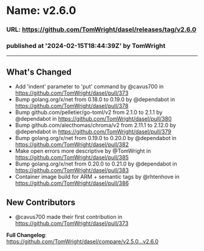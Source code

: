 # Name: v2.6.0 
### URL: https://github.com/TomWright/dasel/releases/tag/v2.6.0
### published at '2024-02-15T18:44:39Z' by TomWright
---
## What's Changed
* Add 'indent' parameter to 'put' command by @cavus700 in https://github.com/TomWright/dasel/pull/373
* Bump golang.org/x/net from 0.18.0 to 0.19.0 by @dependabot in https://github.com/TomWright/dasel/pull/378
* Bump github.com/pelletier/go-toml/v2 from 2.1.0 to 2.1.1 by @dependabot in https://github.com/TomWright/dasel/pull/380
* Bump github.com/alecthomas/chroma/v2 from 2.11.1 to 2.12.0 by @dependabot in https://github.com/TomWright/dasel/pull/379
* Bump golang.org/x/net from 0.19.0 to 0.20.0 by @dependabot in https://github.com/TomWright/dasel/pull/382
* Make open errors more descriptive by @TomWright in https://github.com/TomWright/dasel/pull/385
* Bump golang.org/x/net from 0.20.0 to 0.21.0 by @dependabot in https://github.com/TomWright/dasel/pull/383
* Container image build for ARM + semantic tags by @rhtenhove in https://github.com/TomWright/dasel/pull/386

## New Contributors
* @cavus700 made their first contribution in https://github.com/TomWright/dasel/pull/373

**Full Changelog**: https://github.com/TomWright/dasel/compare/v2.5.0...v2.6.0
